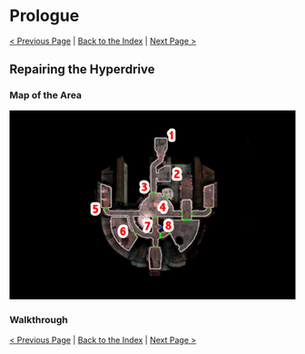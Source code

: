 # Prologue

[< Previous Page](./013_Prologue.md) |
[Back to the Index](./000_Index.md) |
[Next Page >](./020_Peragus.md)

## Repairing the Hyperdrive

### Map of the Area

![](../resources/maps/014_Prologue/014_Prologue_map.png)

### Walkthrough


[< Previous Page](./013_Prologue.md) |
[Back to the Index](./000_Index.md) |
[Next Page >](./020_Peragus.md)

